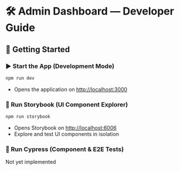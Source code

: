 # 🛠️ Admin Dashboard — Developer Guide

## 🚀 Getting Started

### ▶️ Start the App (Development Mode)

```bash
npm run dev
```

- Opens the application on [http://localhost:3000](http://localhost:3000)

### 📖 Run Storybook (UI Component Explorer)

```bash
npm run storybook
```

- Opens Storybook on [http://localhost:6006](http://localhost:6006)
- Explore and test UI components in isolation

### 🧪 Run Cypress (Component & E2E Tests)

Not yet implemented
